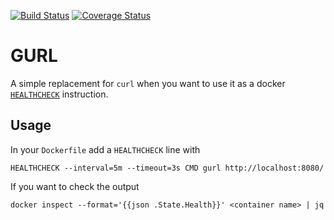 [![Build Status](https://travis-ci.org/pmenglund/gurl.svg?branch=master)](https://travis-ci.org/pmenglund/gurl)
[![Coverage Status](https://coveralls.io/repos/github/pmenglund/gurl/badge.svg?branch=master)](https://coveralls.io/github/pmenglund/gurl?branch=master)

# GURL
A simple replacement for `curl` when you want to use it as a docker [`HEALTHCHECK`](https://docs.docker.com/engine/reference/builder/#/healthcheck) instruction.

## Usage

In your `Dockerfile` add a `HEALTHCHECK` line with

    HEALTHCHECK --interval=5m --timeout=3s CMD gurl http://localhost:8080/

If you want to check the output

    docker inspect --format='{{json .State.Health}}' <container name> | jq
